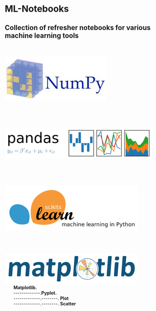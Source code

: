 # ML-Notebooks
Collection of refresher notebooks for various machine learning tools
<br><br>  
-------------------------------------------------------------------------------------------  
[![Image Alt Text](images/NumPy.png)](numpy)  
<br><br>  
-------------------------------------------------------------------------------------------  
[![Image Alt Text](images/Pandas.png)](pandas)  
<br><br>  
-------------------------------------------------------------------------------------------  
[![Image Alt Text](images/scikit-learn.png)](scikit-learn)  
<br><br>  
-------------------------------------------------------------------------------------------  
[![Image Alt Text](images/Matplotlib.png)](matplotlib)  
&nbsp;&nbsp;&nbsp;&nbsp;&nbsp;&nbsp;&nbsp;<b>Matplotlib.</b>  
&nbsp;&nbsp;&nbsp;&nbsp;&nbsp;&nbsp;&nbsp;-------------.<b>Pyplot.</b>  
&nbsp;&nbsp;&nbsp;&nbsp;&nbsp;&nbsp;&nbsp;-------------.--------. <b>Plot</b>  
&nbsp;&nbsp;&nbsp;&nbsp;&nbsp;&nbsp;&nbsp;-------------.--------. <b>Scatter</b>  
